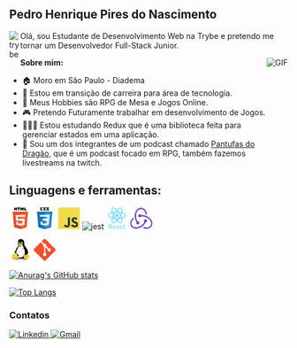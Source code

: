 ## Pedro Henrique Pires do Nascimento
Olá, sou Estudante de Desenvolvimento Web na <img align="left" src="https://avatars2.githubusercontent.com/u/55410300?s=200&v=4" alt="trybe" width="20"/> Trybe e pretendo me tornar um Desenvolvedor Full-Stack Junior.

<img src="https://epicorpg.com.br/wp-content/uploads/2019/03/Taverna-2.gif" align="right" alt="GIF" height="220px"/>

**Sobre mim:**
* 🏠 Moro em São Paulo - Diadema
* 💼 Estou em transição de carreira para área de tecnologia.
* 🎲 Meus Hobbies são RPG de Mesa e Jogos Online.
* 🎮 Pretendo Futuramente trabalhar em desenvolvimento de Jogos.
* 👨🏽‍💻 Estou estudando Redux que é uma biblioteca feita para gerenciar estados em uma aplicação.
* 🏏 Sou um dos integrantes de um podcast chamado [Pantufas do Dragão](https://www.twitch.tv/pantufasdodragao/about), que é um podcast focado em  RPG, também fazemos livestreams na twitch.

## Linguagens e ferramentas:  

<p align="left">
  <img src="https://raw.githubusercontent.com/devicons/devicon/master/icons/html5/html5-original-wordmark.svg" alt="html5" width="40" height="40"/> 
  <img src="https://raw.githubusercontent.com/devicons/devicon/master/icons/css3/css3-original-wordmark.svg" alt="css3" width="40" height="40"/> 
  <img src="https://raw.githubusercontent.com/devicons/devicon/master/icons/javascript/javascript-original.svg" alt="javascript" width="40" height="40"/> 
  <img src="https://www.learnstorybook.com/intro-to-storybook/logo-jest.png" alt="jest" width="40" height="40" />
  <img src="https://raw.githubusercontent.com/devicons/devicon/master/icons/react/react-original-wordmark.svg" alt="react" width="40" height="40"/> 
  <img src="https://raw.githubusercontent.com/devicons/devicon/master/icons/redux/redux-original.svg" alt="redux" width="40" height="40"/> 
 </p>
 
 <p>
  <img src="https://raw.githubusercontent.com/devicons/devicon/master/icons/linux/linux-original.svg" alt="linux" width="40" height="40" />
  <img src="https://raw.githubusercontent.com/devicons/devicon/master/icons/git/git-original.svg" alt="git" width="40" height="40"/> 
</p>

[![Anurag's GitHub stats](https://github-readme-stats.vercel.app/api?username=pedrosincero)](https://github.com/anuraghazra/github-readme-stats)

[![Top Langs](https://github-readme-stats.vercel.app/api/top-langs/?username=pedrosincero&layout=compact)](https://github.com/anuraghazra/github-readme-stats)

### Contatos

<a href="https://www.linkedin.com/in/pedro-henrique-pires-do-nascimento/" target="_blank">
  <img src="https://image.flaticon.com/icons/png/512/174/174857.png" alt="Linkedin" width="48px" height="48px">
</a>
<a href="mailto:dckpedro@gmail.com" target="_blank">
  <img src="https://image.flaticon.com/icons/png/512/281/281769.png" alt="Gmail" width="48" height="48"/>
</a>
<br />
<br />
